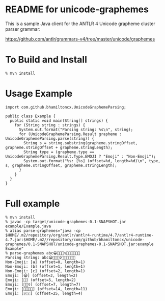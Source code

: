 # README for unicode-graphemes

This is a sample Java client for the ANTLR 4 Unicode grapheme cluster parser
grammar:

https://github.com/antlr/grammars-v4/tree/master/unicode/graphemes

# To Build and Install

```
% mvn install
```

# Usage Example

```
import com.github.bhamiltoncx.UnicodeGraphemeParsing;

public class Example {
  public static void main(String[] strings) {
    for (String string : strings) {
      System.out.format("Parsing string: %s\n", string);
      for (UnicodeGraphemeParsing.Result grapheme : UnicodeGraphemeParsing.parse(string)) {
        String s = string.substring(grapheme.stringOffset, grapheme.stringOffset + grapheme.stringLength);
        String type = (grapheme.type == UnicodeGraphemeParsing.Result.Type.EMOJI ? "Emoji" : "Non-Emoji");
        System.out.format("%s: [%s] (offset=%d, length=%d)\n", type, s, grapheme.stringOffset, grapheme.stringLength);
      }
    }
  }
}
```

# Full example

```
% mvn install
% javac -cp target/unicode-graphemes-0.1-SNAPSHOT.jar example/Example.java
% alias parse-graphemes="java -cp $HOME/.m2/repository/org/antlr/antlr4-runtime/4.7/antlr4-runtime-4.7.jar:$HOME/.m2//repository/com/github/bhamiltoncx/unicode-graphemes/0.1-SNAPSHOT/unicode-graphemes-0.1-SNAPSHOT.jar:example Example"
% parse-graphemes abc😀💩👮🏿‍♀️👩‍👩‍👧‍👧🇫🇮
Parsing string: abc😀💩👮🏿‍♀️👩‍👩‍👧‍👧🇫🇮
Non-Emoji: [a] (offset=0, length=1)
Non-Emoji: [b] (offset=1, length=1)
Non-Emoji: [c] (offset=2, length=1)
Emoji: [😀] (offset=3, length=2)
Emoji: [💩] (offset=5, length=2)
Emoji: [👮🏿‍♀️] (offset=7, length=7)
Emoji: [👩‍👩‍👧‍👧] (offset=14, length=11)
Emoji: [🇫🇮] (offset=25, length=4)
```
